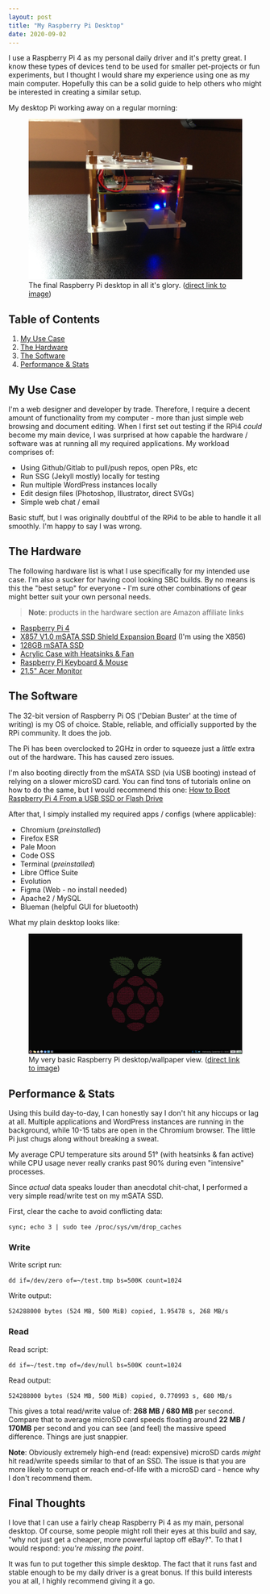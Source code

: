 ```yaml
---
layout: post
title: "My Raspberry Pi Desktop"
date: 2020-09-02
---
```



I use a Raspberry Pi 4 as my personal daily driver and it's pretty great. I know these types of devices tend to be used for smaller pet-projects or fun experiments, but I thought I would share my experience using one as my main computer. Hopefully this can be a solid guide to help others who might be interested in creating a similar setup.

My desktop Pi working away on a regular morning:

<figure>
    <img src="/public/images/rpi-desktop.webp" alt="Raspberry Pi 4 desktop">
    <figcaption>The final Raspberry Pi desktop in all it's glory. (<a href="/public/images/rpi-desktop.webp">direct link to image</a>)</figcaption>
</figure>

## Table of Contents

1. [My Use Case](#use-case)
2. [The Hardware](#hardware)
3. [The Software](#software)
4. [Performance & Stats](#stats)

<h2 id="use-case">My Use Case</h2>

I'm a web designer and developer by trade. Therefore, I require a decent amount of functionality from my computer - more than just simple web browsing and document editing. When I first set out testing if the RPi4 *could* become my main device, I was surprised at how capable the hardware / software was at running all my required applications. My workload comprises of:

- Using Github/Gitlab to pull/push repos, open PRs, etc
- Run SSG (Jekyll mostly) locally for testing
- Run multiple WordPress instances locally
- Edit design files (Photoshop, Illustrator, direct SVGs)
- Simple web chat / email

Basic stuff, but I was originally doubtful of the RPi4 to be able to handle it all smoothly. I'm happy to say I was wrong.

<h2 id="hardware">The Hardware</h2>

The following hardware list is what I use specifically for my intended use case. I'm also a sucker for having cool looking SBC builds. By no means is this the "best setup" for everyone - I'm sure other combinations of gear might better suit your own personal needs.

> **Note**: products in the hardware section are Amazon affiliate links

- <a href="https://amzn.to/33BAVn2" target="_blank">Raspberry Pi 4</a>
- <a href="https://amzn.to/3nu55Aq" target="_blank">X857 V1.0 mSATA SSD Shield Expansion Board</a> (I'm using the X856)
- <a href="https://amzn.to/3jEgWd5" target="_blank">128GB mSATA SSD</a>
- <a href="https://amzn.to/3nqeJUK" target="_blank">Acrylic Case with Heatsinks &amp; Fan</a>
- <a href="https://amzn.to/34w60I1" target="_blank">Raspberry Pi Keyboard & Mouse</a>
- <a href="https://amzn.to/3jDKLdT" target="_blank">21.5" Acer Monitor</a>

<h2 id="software">The Software</h2>

The 32-bit version of Raspberry Pi OS ('Debian Buster' at the time of writing) is my OS of choice. Stable, reliable, and officially supported by the RPi community. It does the job.

The Pi has been overclocked to 2GHz in order to squeeze just a *little* extra out of the hardware. This has caused zero issues.

I'm also booting directly from the mSATA SSD (via USB booting) instead of relying on a slower microSD card. You can find tons of tutorials online on how to do the same, but I would recommend this one: [How to Boot Raspberry Pi 4 From a USB SSD or Flash Drive](https://www.tomshardware.com/how-to/boot-raspberry-pi-4-usb)

After that, I simply installed my required apps / configs (where applicable):

- Chromium (*preinstalled*)
- Firefox ESR
- Pale Moon
- Code OSS
- Terminal (*preinstalled*)
- Libre Office Suite
- Evolution
- Figma (Web - no install needed)
- Apache2 / MySQL
- Blueman (helpful GUI for bluetooth)

What my plain desktop looks like:

<figure>
    <img src="/public/images/rpi-desktop-screenshot.webp" alt="Raspberry Pi 4 desktop and wallpaper">
    <figcaption>My very basic Raspberry Pi desktop/wallpaper view. (<a href="/public/images/rpi-desktop-screenshot.webp">direct link to image</a>)</figcaption>
</figure>

<h2 id="stats">Performance &amp; Stats</h2>

Using this build day-to-day, I can honestly say I don't hit any hiccups or lag at all. Multiple applications and WordPress instances are running in the background, while 10-15 tabs are open in the Chromium browser. The little Pi just chugs along without breaking a sweat.

My average CPU temperature sits around 51&deg; (with heatsinks & fan active) while CPU usage never really cranks past 90% during even "intensive" processes.

Since *actual* data speaks louder than anecdotal chit-chat, I performed a very simple read/write test on my mSATA SSD.

First, clear the cache to avoid conflicting data:


    sync; echo 3 | sudo tee /proc/sys/vm/drop_caches


### Write

Write script run:


    dd if=/dev/zero of=~/test.tmp bs=500K count=1024


Write output:


    524288000 bytes (524 MB, 500 MiB) copied, 1.95478 s, 268 MB/s


### Read

Read script:


    dd if=~/test.tmp of=/dev/null bs=500K count=1024


Read output:


    524288000 bytes (524 MB, 500 MiB) copied, 0.770993 s, 680 MB/s


This gives a total read/write value of: **268 MB / 680 MB** per second. Compare that to average microSD card speeds floating around **22 MB / 170MB** per second and you can see (and feel) the massive speed difference. Things are just snappier.

**Note**: Obviously extremely high-end (read: expensive) microSD cards *might* hit read/write speeds similar to that of an SSD. The issue is that you are more likely to corrupt or reach end-of-life with a microSD card - hence why I don't recommend them.

## Final Thoughts

I love that I can use a fairly cheap Raspberry Pi 4 as my main, personal desktop. Of course, some people might roll their eyes at this build and say, "why not just get a cheaper, more powerful laptop off eBay?". To that I would respond: *you're missing the point*. 

It was fun to put together this simple desktop. The fact that it runs fast and stable enough to be my daily driver is a great bonus. If this build interests you at all, I highly recommend giving it a go.

